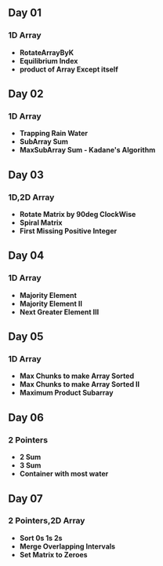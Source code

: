 ## Day 01

### 1D Array

 - **RotateArrayByK**
 - **Equilibrium Index**
 - **product of Array Except itself**

## Day 02

### 1D Array

 - **Trapping Rain Water**
 - **SubArray Sum**
 - **MaxSubArray Sum - Kadane's Algorithm**

## Day 03

### 1D,2D Array

 - **Rotate Matrix by 90deg ClockWise**
 - **Spiral Matrix**
 - **First Missing Positive Integer**

## Day 04

### 1D Array

 - **Majority Element**
 - **Majority Element II**
 - **Next Greater Element III**

## Day 05

### 1D Array

 - **Max Chunks to make Array Sorted**
 - **Max Chunks to make Array Sorted II**
 - **Maximum Product Subarray**

## Day 06

### 2 Pointers

 - **2 Sum**
 - **3 Sum**
 - **Container with most water**

## Day 07

### 2 Pointers,2D Array

 - **Sort 0s 1s 2s**
 - **Merge Overlapping Intervals**
 - **Set Matrix to Zeroes**
